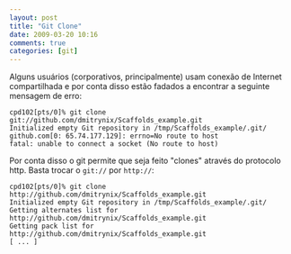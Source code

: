 ```yaml
---
layout: post
title: "Git Clone"
date: 2009-03-20 10:16
comments: true
categories: [git]
---
```


Alguns usuários (corporativos, principalmente) usam conexão de Internet compartilhada e por conta disso estão fadados a encontrar a seguinte mensagem de erro:

    cpd102[pts/0]% git clone git://github.com/dmitrynix/Scaffolds_example.git
    Initialized empty Git repository in /tmp/Scaffolds_example/.git/
    github.com[0: 65.74.177.129]: errno=No route to host
    fatal: unable to connect a socket (No route to host)

Por conta disso o git permite que seja feito "clones" através do protocolo http. Basta trocar o ``git://`` por ``http://``:

    cpd102[pts/0]% git clone http://github.com/dmitrynix/Scaffolds_example.git
    Initialized empty Git repository in /tmp/Scaffolds_example/.git/
    Getting alternates list for http://github.com/dmitrynix/Scaffolds_example.git
    Getting pack list for http://github.com/dmitrynix/Scaffolds_example.git
    [ ... ]

